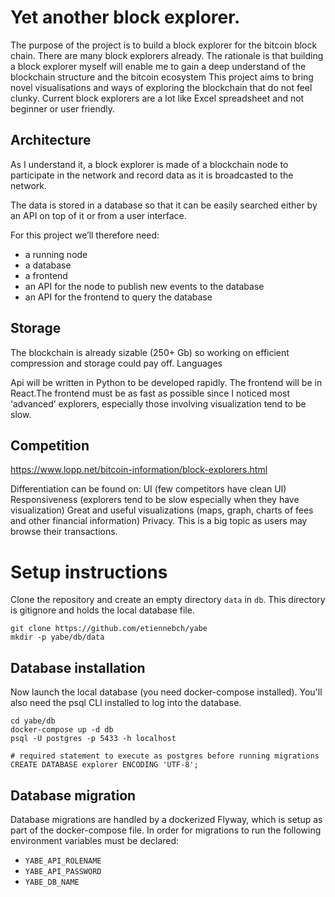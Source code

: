 # Yet another block explorer.

The purpose of the project is to build a block explorer for the bitcoin block chain.
There are many block explorers already. The rationale is that building a block explorer myself will enable me to gain a deep understand of the blockchain structure and the bitcoin ecosystem
This project aims to bring novel visualisations and ways of exploring the blockchain that do not feel clunky.
Current block explorers are a lot like Excel spreadsheet and not beginner or user friendly.

## Architecture

As I understand it, a block explorer is made of a blockchain node to participate in the network and record data as it is broadcasted to the network.

The data is stored in a database so that it can be easily searched either by an API on top of it or from a user interface.

For this project we’ll therefore need:

- a running node
- a database
- a frontend
- an API for the node to publish new events to the database
- an API for the frontend to query the database

## Storage

The blockchain is already sizable (250+ Gb) so working on efficient compression and storage could pay off.
Languages

Api will be written in Python to be developed rapidly. The frontend will be in React.The frontend must be as fast as possible since I noticed most ‘advanced’ explorers, especially those involving visualization tend to be slow.

## Competition

https://www.lopp.net/bitcoin-information/block-explorers.html

Differentiation can be found on:
UI (few competitors have clean UI)
Responsiveness (explorers tend to be slow especially when they have visualization)
Great and useful visualizations (maps, graph, charts of fees and other financial information)
Privacy. This is a big topic as users may browse their transactions.

# Setup instructions

Clone the repository and create an empty directory `data` in `db`. This directory is gitignore and holds the local database file.

```shell
git clone https://github.com/etiennebch/yabe
mkdir -p yabe/db/data
```

## Database installation

Now launch the local database (you need docker-compose installed). You'll also need the psql CLI installed to log into the database.

```shell
cd yabe/db
docker-compose up -d db
psql -U postgres -p 5433 -h localhost

# required statement to execute as postgres before running migrations
CREATE DATABASE explorer ENCODING 'UTF-8';
```

## Database migration

Database migrations are handled by a dockerized Flyway, which is setup as part of the docker-compose file.
In order for migrations to run the following environment variables must be declared:

- `YABE_API_ROLENAME`
- `YABE_API_PASSWORD`
- `YABE_DB_NAME`
